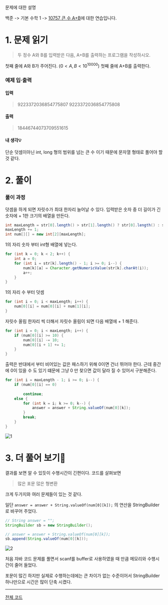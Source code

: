 

문제에 대한 설명

백준 -> 기본 수학 1 -> <a href="https://www.acmicpc.net/problem/10757" target="_blank">10757 큰 수 A+B</a>에 대한 연습입니다.

# 1. 문제 읽기
 
>두 정수 A와 B를 입력받은 다음, A+B를 출력하는 프로그램을 작성하시오.

첫째 줄에 A와 B가 주어진다. ($0 < A,B < 10^{10000}$)
첫째 줄에 A+B를 출력한다.



### 예제 입·출력
#### 입력
>9223372036854775807 9223372036854775808
#### 출력
>18446744073709551615

#### 내 생각💡
단순 덧셈이아닌 int, long 형의 범위를 넘는 큰 수 이기 때문에 문자열 형태로 풀어야 할 것 같다.

# 2. 풀이

### 풀이 과정

덧셈을 하게 되면 자릿수가 최대 한자리 늘어날 수 있다.
입력받은 숫자 중 더 길이가 긴 숫자에 + 1한 크기의 배열을 만든다.

```java
int maxLength = str[0].length() > str[1].length() ? str[0].length() : str[1].length();
maxLength += 1;
int num[][] = new int[2][maxLength];
```

1의 자리 숫자 부터 int형 배열에 넣는다.

```java
for (int k = 0; k < 2; k++) {
    int a = 0;
    for (int i = str[k].length() - 1; i >= 0; i--) {
        num[k][a] = Character.getNumericValue(str[k].charAt(i));
        a++;
    }
}
```

1의 자리 수 부터 덧셈

```java
for (int i = 0; i < maxLength; i++) {
    num[0][i] = num[0][i] + num[1][i];
}
```

자릿수 올림
한자리 씩 더해서 자릿수 올림이 되면 다음 배열에 + 1 해준다.

```java
for (int i = 0; i < maxLength; i++) {
    if (num[0][i] >= 10) {
        num[0][i] -= 10;
        num[0][i + 1] += 1;
    }
}
```

출력은 반대에서 부터
비어있는 값은 패스하기 위해 0이면 건너 뛰어야 한다.
근데 중간에 0이 있을 수 도 있기 떄문에 그냥 0 만 찾으면 값이 달라 질 수 있어서 구분해준다.

```java
for (int i = maxLength - 1; i >= 0; i--) {
    if (num[0][i] == 0)
        
        continue;
    else {
        for (int k = i; k >= 0; k--) {
            answer = answer + String.valueOf(num[0][k]);
        }
        break;
    }
}
```

![1](https://user-images.githubusercontent.com/45132207/104227191-5ef1ed80-548c-11eb-9a1b-23d89a8908bf.PNG)

# 3. 더 풀어 보기🚨

결과를 보면 알 수 있듯이 수행시간이 긴편이다.
코드를 살펴보면

>많은 포문
많은 형변환

크게 두가지와 여러 문제들이 있는 것 같다.

일단 `answer = answer + String.valueOf(num[0][k]);`
의 연산을 StringBuilder로 바꾸어 주었다.

```java
// String answer = "";
StringBuilder sb = new StringBuilder();

// answer = answer + String.valueOf(num[0][k]);
sb.append(String.valueOf(num[0][k]));
```

![2](https://user-images.githubusercontent.com/45132207/104228881-cdd04600-548e-11eb-94b5-2ec25815ad6b.PNG)

처음 자바 코드 문제를 풀면서 scanf를 buffer로 사용하였을 때 만큼 메모리와 수행시간이 줄어 들었다.

포문이 많긴 하지만 실제로 수행하는데에는 큰 차이가 없는 수준이어서 StringBuilder 하나만으로 시간은 많이 단축 시켰다.

---
<a href="https://github.com/azqazq195/Coding-Test/tree/master/src/Baekjun/기본수학1/큰수AB.java" target="_blank">전체 코드</a>